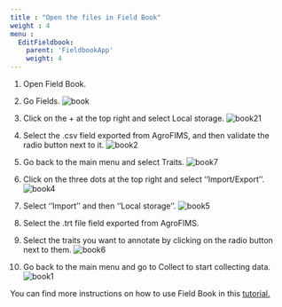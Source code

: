 ```yaml
---
title : "Open the files in Field Book"
weight : 4
menu :
  EditFieldbook:
    parent: 'FieldbookApp'
    weight: 4
---
```


1.	Open Field Book.
2.	Go Fields.
![book](https://agrofims.github.io/helpdocs/images/book.png)

3.	Click on the + at the top right and select Local storage.
![book21](https://agrofims.github.io/helpdocs/images/book21.png)

4.	Select the .csv field exported from AgroFIMS, and then validate the radio button next to it.
![book2](https://agrofims.github.io/helpdocs/images/book2.png)

5.	Go back to the main menu and select Traits.
![book7](https://agrofims.github.io/helpdocs/images/book7.png)

6.	Click on the three dots at the top right and select ‘’Import/Export’’.
![book4](https://agrofims.github.io/helpdocs/images/book4.png)

7.	Select ‘’Import’’ and then ‘’Local storage’’.
![book5](https://agrofims.github.io/helpdocs/images/book5.png)

8.	Select the .trt file field exported from AgroFIMS.

9.	Select the traits you want to annotate by clicking on the radio button next to them.
![book6](https://agrofims.github.io/helpdocs/images/book6.png)

10.	Go back to the main menu and go to Collect to start collecting data. 
![book1](https://agrofims.github.io/helpdocs/images/book1.png)

You can find more instructions on how to use Field Book in this <a href="https://excellenceinbreeding.org/sites/default/files/manual/field_book_manual_v3.pdf" target="_blank"> tutorial.</a>

